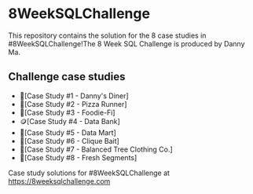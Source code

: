 # 8WeekSQLChallenge

This repository contains the solution for the 8 case studies in #8WeekSQLChallenge!The 8 Week SQL Challenge is produced by Danny Ma.

## Challenge case studies
* 🍜[Case Study #1 - Danny's Diner]
* 🍕[Case Study #2 - Pizza Runner]
* 🥑[Case Study #3 - Foodie-Fi]
* 🪙[Case Study #4 - Data Bank]
* 🛒[Case Study #5 - Data Mart]
* 🎣[Case Study #6 - Clique Bait]
* 🗻[Case Study #7 - Balanced Tree Clothing Co.]
* 🍋[Case Study #8 - Fresh Segments]

 Case study solutions for #8WeekSQLChallenge at https://8weeksqlchallenge.com
